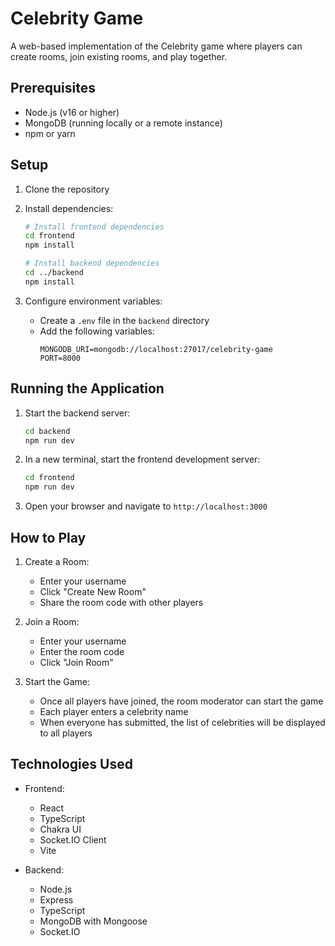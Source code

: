 # Celebrity Game

A web-based implementation of the Celebrity game where players can create rooms, join existing rooms, and play together.

## Prerequisites

- Node.js (v16 or higher)
- MongoDB (running locally or a remote instance)
- npm or yarn

## Setup

1. Clone the repository
2. Install dependencies:
   ```bash
   # Install frontend dependencies
   cd frontend
   npm install

   # Install backend dependencies
   cd ../backend
   npm install
   ```

3. Configure environment variables:
   - Create a `.env` file in the `backend` directory
   - Add the following variables:
     ```
     MONGODB_URI=mongodb://localhost:27017/celebrity-game
     PORT=8000
     ```

## Running the Application

1. Start the backend server:
   ```bash
   cd backend
   npm run dev
   ```

2. In a new terminal, start the frontend development server:
   ```bash
   cd frontend
   npm run dev
   ```

3. Open your browser and navigate to `http://localhost:3000`

## How to Play

1. Create a Room:
   - Enter your username
   - Click "Create New Room"
   - Share the room code with other players

2. Join a Room:
   - Enter your username
   - Enter the room code
   - Click "Join Room"

3. Start the Game:
   - Once all players have joined, the room moderator can start the game
   - Each player enters a celebrity name
   - When everyone has submitted, the list of celebrities will be displayed to all players

## Technologies Used

- Frontend:
  - React
  - TypeScript
  - Chakra UI
  - Socket.IO Client
  - Vite

- Backend:
  - Node.js
  - Express
  - TypeScript
  - MongoDB with Mongoose
  - Socket.IO 